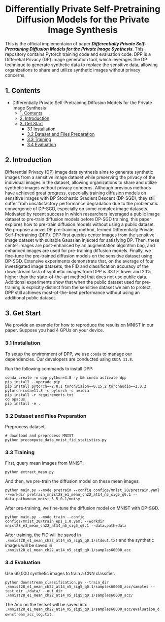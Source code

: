 <div align=center>
  
# Differentially Private Self-Pretraining Diffusion Models for the Private Image Synthesis
</div>

This is the official implementaion of paper ***Differentially Private Self-Pretraining Diffusion Models for the Private Image Synthesis***. This repository contains Pytorch training code and evaluation code. DPP is a Differetial Privacy (DP) image generation tool, which leverages the DP technique to generate synthetic data to replace the sensitive data, allowing organizations to share and utilize synthetic images without privacy concerns.


## 1. Contents
- Differentially Private Self-Pretraining Diffusion Models for the Private Image Synthesis
  - [1. Contents](#1-contents)
  - [2. Introduction](#2-introduction)
  - [3. Get Start](#3-get-start)
    - [3.1 Installation](#31-installation)
    - [3.2 Dataset and Files Preparation](#32-dataset-and-files-preparation)
    - [3.3 Training](#33-training)
    - [3.4 Evaluation](#34-evaluation)

## 2. Introduction

Differential Privacy (DP) image data synthesis aims to generate synthetic images from a sensitive image dataset while preserving the privacy of the individual images in the dataset, allowing organizations to share and utilize synthetic images without privacy concerns. Although previous methods have achieved great progress, especially training diffusion models on sensitive images with DP Stochastic Gradient Descent (DP-SGD), they still suffer from unsatisfactory performance degradation due to the problematic convergence of DP-SGD, especially on some complex image datasets. Motivated by recent success in which researchers leveraged a public image dataset to pre-train diffusion models before DP-SGD training, this paper explores how to pre-train diffusion models without using a public dataset. We propose a novel DP pre-training method, termed Differentially Private Self-Pretraining (DPP). DPP first queries center images from the sensitive image dataset with suitable Gaussian injected for satisfying DP. Then, these center images are post-enhanced by an augmentation algorithm bag, and enhanced images are used for pre-training diffusion models. Finally, we fine-tune the pre-trained diffusion models on the sensitive dataset using DP-SGD. Extensive experiments demonstrate that, on the average of four investigated image datasets, the FID and classification accuracy of the downstream task of synthetic images from DPP is 33.1% lower and 2.1% higher than the state-of-the-art method that does not use public data. Additional experiments show that when the public dataset used for pre-training is explicitly distinct from the sensitive dataset we aim to protect, DPP still achieves most-of-the-best performance without using an additional public dataset.

## 3. Get Start
We provide an example for how to reproduce the results on MNIST in our paper. Suppose you had 4 GPUs on your device.

### 3.1 Installation

To setup the environment of DPP, we use `conda` to manage our dependencies. Our developers are conducted using `CUDA 11.8`. 

Run the following commands to install DPP:
 ```
conda create -n dpp python=3.8 -y && conda activate dpp
pip install --upgrade pip
pip install pytorch==2.0.1 torchvision==0.15.2 torchaudio==2.0.2 pytorch-cuda=11.8 -c pytorch -c nvidia
pip install -r requirements.txt
cd opacus
pip install -e .
 ```

### 3.2 Dataset and Files Preparation

Preprocess dataset.
```
# download and preprocess MNIST
python precompute_data_mnist_fid_statistics.py
```

### 3.3 Training
First, query mean images from MNIST.
```
python extract_mean.py
```
And then, we pre-train the diffusion model on these mean images.
```
python main.py --mode pretrain --config configs/mnist_28/pretrain.yaml --workdir pretrain_mnist28_e1_mean_ch22_at14_n5_sig5_q0.1 --data.path=mean_mnist_5_5_0.1/noisy
```
After pre-training, we fine-tune the diffusion model on MNIST with DP-SGD.
```
python main.py --mode train --config configs/mnist_28/train_eps_1.0.yaml --workdir mnist28_e1_mean_ch22_at14_n5_sig5_q0.1 --data.path=data
```

After training, the FID will be saved in `./mnist28_e1_mean_ch22_at14_n5_sig5_q0.1/stdout.txt` and the synthetic images will be saved in `./mnist28_e1_mean_ch22_at14_n5_sig5_q0.1/samples60000_acc`

### 3.4 Evaluation

Use 60,000 synthetic images to train a CNN classifier.

```
python downstream_classification.py --train_dir ./mnist28_e1_mean_ch22_at14_n5_sig5_q0.1/samples60000_acc/samples --test_dir ./data/ --out_dir ./mnist28_e1_mean_ch22_at14_n5_sig5_q0.1/samples60000_acc/
```
The Acc on the testset will be saved into `./mnist28_e1_mean_ch22_at14_n5_sig5_q0.1/samples60000_acc/evaluation_downstream_acc_log.txt`.

